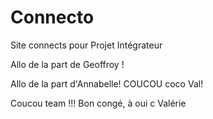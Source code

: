 # Connecto
Site connects pour Projet Intégrateur


Allo de la part de Geoffroy ! 

Allo de la part d'Annabelle!
COUCOU coco Val!

Coucou team !!! Bon congé, à oui c Valérie

